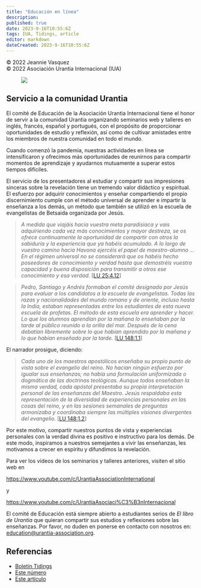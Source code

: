 ```yaml
---
title: "Educación en línea"
description: 
published: true
date: 2023-9-16T10:55:6Z
tags: IUA, Tidings, article
editor: markdown
dateCreated: 2023-9-16T10:55:6Z
---
```


<p class="v-card v-sheet theme--light gray lighten-3 px-2">© 2022 Jeannie Vasquez<br>© 2022 Asociación Urantia Internacional (IUA)</p>


<figure id="Figure_1" class="image urantiapedia">
<img src="/image/article/IUA_Tidings/Workshops.jpg">
</figure>

## Servicio a la comunidad Urantia

El comité de Educación de la Asociación Urantia Internacional tiene el honor de servir a la comunidad Urantia organizando seminarios web y talleres en inglés, francés, español y portugués, con el propósito de proporcionar oportunidades de estudio y reflexión, así como de cultivar amistades entre los miembros de nuestra comunidad en todo el mundo.

Cuando comenzó la pandemia, nuestras actividades en línea se intensificaron y ofrecimos más oportunidades de reunirnos para compartir momentos de aprendizaje y ayudarnos mutuamente a superar estos tiempos difíciles.

El servicio de los presentadores al estudiar y compartir sus impresiones sinceras sobre la revelación tiene un tremendo valor didáctico y espiritual. El esfuerzo por adquirir conocimientos y enseñar compartiendo el propio discernimiento cumple con el método universal de aprender e impartir la enseñanza a los demás, un método que también se utilizó en la escuela de evangelistas de Betsaida organizada por Jesús.

> _A medida que viajáis hacia vuestra meta paradisiaca y vais adquiriendo cada vez más conocimientos y mayor destreza, se os ofrece continuamente la oportunidad de compartir con otros la sabiduría y la experiencia que ya habéis acumulado. A lo largo de vuestro camino hacia Havona ejercéis el papel de maestro-alumno …En el régimen universal no se considerará que os habéis hecho poseedores de conocimiento y verdad hasta que demostréis vuestra capacidad y buena disposición para transmitir a otros ese conocimiento y esa verdad._ <a id="a48_498"></a>[[LU 25:4.12](/es/The_Urantia_Book/25#p4_12)]

> _Pedro, Santiago y Andrés formaban el comité designado por Jesús para evaluar a los candidatos a la escuela de evangelistas. Todas las razas y nacionalidades del mundo romano y de oriente, incluso hasta la India, estaban representadas entre los estudiantes de esta nueva escuela de profetas. El método de esta escuela era aprender y hacer. Lo que los alumnos aprendían por la mañana lo enseñaban por la tarde al público reunido a la orilla del mar. Después de la cena debatían libremente sobre lo que habían aprendido por la mañana y lo que habían enseñado por la tarde._ <a id="a50_570"></a>[[LU 148:1.1](/es/The_Urantia_Book/148#p1_1)]

El narrador prosigue, diciendo:

> _Cada uno de los maestros apostólicos enseñaba su propio punto de vista sobre el evangelio del reino. No hacían ningún esfuerzo por igualar sus enseñanzas; no había una formulación uniformizada o dogmática de las doctrinas teológicas. Aunque todos enseñaban la misma verdad, cada apóstol presentaba su propia interpretación personal de las enseñanzas del Maestro. Jesús respaldaba esta representación de la diversidad de experiencias personales en las cosas del reino, y en las sesiones semanales de preguntas armonizaba y coordinaba siempre las múltiples visiones divergentes del evangelio._ <a id="a54_542"></a>[[LU 148:1.2](/es/The_Urantia_Book/148#p1_2)]

Por este motivo, compartir nuestros puntos de vista y experiencias personales con la verdad divina es positivo e instructivo para los demás. De este modo, inspiramos a nuestros semejantes a vivir las enseñanzas, les motivamos a crecer en espíritu y difundimos la revelación.  
  
Para ver los vídeos de los seminarios y talleres anteriores, visiten el sitio web en 

https://www.youtube.com/c/UrantiaAssociationInternational

y

https://www.youtube.com/c/UrantiaAsociaci%C3%B3nInternacional

El comité de Educación está siempre abierto a estudiantes serios de _El libro de Urantia_ que quieran compartir sus estudios y reflexiones sobre las enseñanzas. Por favor, no duden en ponerse en contacto con nosotros en: [education@urantia-association.org](mailto:education@urantia-association.org).

## Referencias

- [Boletín Tidings](https://urantia-association.org/acerca-del-boletin-tidings/?lang=es)
- [Este número](https://urantia-association.org/newsletter/numero-especial-de-tidings-marzo-2022/?lang=es)
- [Este artículo](https://urantia-association.org/educacion-en-linea/?lang=es)

